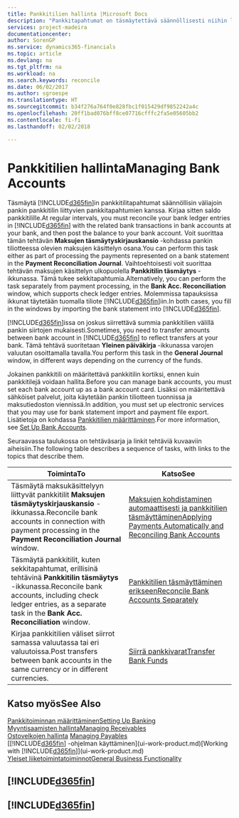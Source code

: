 ```yaml
---
title: Pankkitilien hallinta |Microsoft Docs
description: "Pankkitapahtumat on täsmäytettävä säännöllisesti niihin liittyviin pankkitilitapahtumiin Financialsissa."
services: project-madeira
documentationcenter: 
author: SorenGP
ms.service: dynamics365-financials
ms.topic: article
ms.devlang: na
ms.tgt_pltfrm: na
ms.workload: na
ms.search.keywords: reconcile
ms.date: 06/02/2017
ms.author: sgroespe
ms.translationtype: HT
ms.sourcegitcommit: b34f276a764f0e828fbc1f015429df9852242a4c
ms.openlocfilehash: 20ff1bad076bff8ce07716cfffc2fa5e05605bb2
ms.contentlocale: fi-fi
ms.lasthandoff: 02/02/2018

---
```

# <a name="managing-bank-accounts"></a><span data-ttu-id="46c6a-103">Pankkitilien hallinta</span><span class="sxs-lookup"><span data-stu-id="46c6a-103">Managing Bank Accounts</span></span>
<span data-ttu-id="46c6a-104">Täsmäytä [!INCLUDE[d365fin](includes/d365fin_md.md)]in pankkitilitapahtumat säännöllisin väliajoin pankin pankkitilin liittyvien pankkitapahtumien kanssa. Kirjaa sitten saldo pankkitilille.</span><span class="sxs-lookup"><span data-stu-id="46c6a-104">At regular intervals, you must reconcile your bank ledger entries in [!INCLUDE[d365fin](includes/d365fin_md.md)] with the related bank transactions in bank accounts at your bank, and then post the balance to your bank account.</span></span> <span data-ttu-id="46c6a-105">Voit suorittaa tämän tehtävän **Maksujen täsmäytyskirjauskansio** -kohdassa pankin tiliotteessa olevien maksujen käsittelyn osana.</span><span class="sxs-lookup"><span data-stu-id="46c6a-105">You can perform this task either as part of processing the payments represented on a bank statement in the **Payment Reconciliation Journal**.</span></span> <span data-ttu-id="46c6a-106">Vaihtoehtoisesti voit suorittaa tehtävän maksujen käsittelyn ulkopuolella **Pankkitilin täsmäytys** -ikkunassa. Tämä tukee sekkitapahtumia.</span><span class="sxs-lookup"><span data-stu-id="46c6a-106">Alternatively, you can perform the task separately from payment processing, in the **Bank Acc. Reconciliation** window, which supports check ledger entries.</span></span> <span data-ttu-id="46c6a-107">Molemmissa tapauksissa ikkunat täytetään tuomalla tiliote [!INCLUDE[d365fin](includes/d365fin_md.md)]iin.</span><span class="sxs-lookup"><span data-stu-id="46c6a-107">In both cases, you fill in the windows by importing the bank statement into [!INCLUDE[d365fin](includes/d365fin_md.md)].</span></span>

<span data-ttu-id="46c6a-108">[!INCLUDE[d365fin](includes/d365fin_md.md)]issa on joskus siirrettävä summia pankkitilien välillä pankin siirtojen mukaisesti.</span><span class="sxs-lookup"><span data-stu-id="46c6a-108">Sometimes, you need to transfer amounts between bank account in [!INCLUDE[d365fin](includes/d365fin_md.md)] to reflect transfers at your bank.</span></span> <span data-ttu-id="46c6a-109">Tämä tehtävä suoritetaan **Yleinen päiväkirja** -ikkunassa varojen valuutan osoittamalla tavalla.</span><span class="sxs-lookup"><span data-stu-id="46c6a-109">You perform this task in the **General Journal** window, in different ways depending on the currency of the funds.</span></span>

<span data-ttu-id="46c6a-110">Jokainen pankkitili on määritettävä pankkitilin kortiksi, ennen kuin pankkitilejä voidaan hallita.</span><span class="sxs-lookup"><span data-stu-id="46c6a-110">Before you can manage bank accounts, you must set each bank account up as a bank account card.</span></span> <span data-ttu-id="46c6a-111">Lisäksi on määritettävä sähköiset palvelut, joita käytetään pankin tiliotteen tuonnissa ja maksutiedoston viennissä.</span><span class="sxs-lookup"><span data-stu-id="46c6a-111">In addition, you must set up electronic services that you may use for bank statement import and payment file export.</span></span> <span data-ttu-id="46c6a-112">Lisätietoja on kohdassa [Pankkitilien määrittäminen](bank-setup-banking.md).</span><span class="sxs-lookup"><span data-stu-id="46c6a-112">For more information, see [Set Up Bank Accounts](bank-setup-banking.md).</span></span>

<span data-ttu-id="46c6a-113">Seuraavassa taulukossa on tehtäväsarja ja linkit tehtäviä kuvaaviin aiheisiin.</span><span class="sxs-lookup"><span data-stu-id="46c6a-113">The following table describes a sequence of tasks, with links to the topics that describe them.</span></span>

| <span data-ttu-id="46c6a-114">Toiminta</span><span class="sxs-lookup"><span data-stu-id="46c6a-114">To</span></span> | <span data-ttu-id="46c6a-115">Katso</span><span class="sxs-lookup"><span data-stu-id="46c6a-115">See</span></span> |
| --- | --- |
| <span data-ttu-id="46c6a-116">Täsmäytä maksukäsittelyyn liittyvät pankkitilit **Maksujen täsmäytyskirjauskansio** -ikkunassa.</span><span class="sxs-lookup"><span data-stu-id="46c6a-116">Reconcile bank accounts in connection with payment processing in the **Payment Reconciliation Journal** window.</span></span> |[<span data-ttu-id="46c6a-117">Maksujen kohdistaminen automaattisesti ja pankkitilien täsmäyttäminen</span><span class="sxs-lookup"><span data-stu-id="46c6a-117">Applying Payments Automatically and Reconciling Bank Accounts</span></span>](receivables-apply-payments-auto-reconcile-bank-accounts.md) |
| <span data-ttu-id="46c6a-118">Täsmäytä pankkitilit, kuten sekkitapahtumat, erillisinä tehtävinä **Pankkitilin täsmäytys** -ikkunassa.</span><span class="sxs-lookup"><span data-stu-id="46c6a-118">Reconcile bank accounts, including check ledger entries, as a separate task in the **Bank Acc. Reconciliation** window.</span></span> |[<span data-ttu-id="46c6a-119">Pankkitilien täsmäyttäminen erikseen</span><span class="sxs-lookup"><span data-stu-id="46c6a-119">Reconcile Bank Accounts Separately</span></span>](bank-how-reconcile-bank-accounts-separately.md) |
| <span data-ttu-id="46c6a-120">Kirjaa pankkitilien väliset siirrot samassa valuutassa tai eri valuutoissa.</span><span class="sxs-lookup"><span data-stu-id="46c6a-120">Post transfers between bank accounts in the same currency or in different currencies.</span></span> |[<span data-ttu-id="46c6a-121">Siirrä pankkivarat</span><span class="sxs-lookup"><span data-stu-id="46c6a-121">Transfer Bank Funds</span></span>](bank-how-transfer-bank-funds.md) |

## <a name="see-also"></a><span data-ttu-id="46c6a-122">Katso myös</span><span class="sxs-lookup"><span data-stu-id="46c6a-122">See Also</span></span>
[<span data-ttu-id="46c6a-123">Pankkitoiminnan määrittäminen</span><span class="sxs-lookup"><span data-stu-id="46c6a-123">Setting Up Banking</span></span>](bank-setup-banking.md)  
[<span data-ttu-id="46c6a-124">Myyntisaamisten hallinta</span><span class="sxs-lookup"><span data-stu-id="46c6a-124">Managing Receivables</span></span>](receivables-manage-receivables.md)  
<span data-ttu-id="46c6a-125">[Ostovelkojen hallinta](payables-manage-payables.md)  </span><span class="sxs-lookup"><span data-stu-id="46c6a-125">[Managing Payables](payables-manage-payables.md)  </span></span>  
<span data-ttu-id="46c6a-126">[[!INCLUDE[d365fin](includes/d365fin_md.md)] -ohjelman käyttäminen](ui-work-product.md)</span><span class="sxs-lookup"><span data-stu-id="46c6a-126">[Working with [!INCLUDE[d365fin](includes/d365fin_md.md)]](ui-work-product.md)</span></span>  
[<span data-ttu-id="46c6a-127">Yleiset liiketoimintatoiminnot</span><span class="sxs-lookup"><span data-stu-id="46c6a-127">General Business Functionality</span></span>](ui-across-business-areas.md)  

## [!INCLUDE[d365fin](includes/free_trial_md.md)]  
## [!INCLUDE[d365fin](includes/training_link_md.md)]

